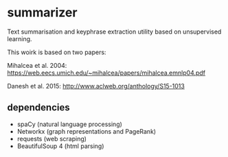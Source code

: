 # summarizer
Text summarisation and keyphrase extraction utility based on unsupervised learning.

This woirk is based on two papers:

Mihalcea et al. 2004:
https://web.eecs.umich.edu/~mihalcea/papers/mihalcea.emnlp04.pdf

Danesh et al. 2015:
http://www.aclweb.org/anthology/S15-1013

## dependencies

* spaCy (natural language processing)
* Networkx (graph representations and PageRank)
* requests (web scraping)
* BeautifulSoup 4 (html parsing)


